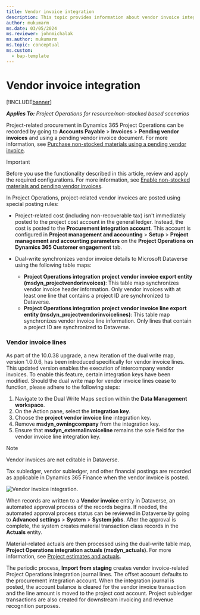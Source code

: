 ```yaml
---
title: Vendor invoice integration
description: This topic provides information about vendor invoice integration in Project Operations.
author: mukumarm
ms.date: 03/05/2024
ms.reviewer: johnmichalak 
ms.author: mukumarm
ms.topic: conceptual
ms.custom: 
  - bap-template
---
```


# Vendor invoice integration

[!INCLUDE[banner](../includes/banner.md)]

_**Applies To:** Project Operations for resource/non-stocked based scenarios_

Project-related procurement in Dynamics 365 Project Operations can be recorded by going to **Accounts Payable** > **Invoices** > **Pending vendor invoices** and using a pending vendor invoice document. For more information, see [Purchase non-stocked materials using a pending vendor invoice](../procurement/pending-vendor-invoices.md).

> [!IMPORTANT]
> Before you use the functionality described in this article, review and apply the required configurations. For more information, see [Enable non-stocked materials and pending vendor invoices](../procurement/configure-materials-nonstocked.md).

In Project Operations, project-related vendor invoices are posted using special posting rules:

- Project-related cost (including non-recoverable tax) isn't immediately posted to the project cost account in the general ledger. Instead, the cost is posted to the **Procurement integration account**. This account is configured in **Project management and accounting** > **Setup** > **Project management and accounting parameters** on the **Project Operations on Dynamics 365 Customer engagement** tab.
- Dual-write synchronizes vendor invoice details to Microsoft Dataverse using the following table maps:

     - **Project Operations integration project vendor invoice export entity (msdyn_projectvendorinvoices)**: This table map synchronizes vendor invoice header information. Only vendor invoices with at least one line that contains a project ID are synchronized to Dataverse.
     - **Project Operations integration project vendor invoice line export entity (msdyn_projectvendorinvoicelines)**: This table map synchronizes vendor invoice line information. Only lines that contain a project ID are synchronized to Dataverse.

### Vendor invoice lines
As part of the 10.0.38 upgrade, a new iteration of the dual write map, version 1.0.0.6, has been introduced specifically for vendor invoice lines. This updated version enables the execution of intercompany vendor invoices. To enable this feature, certain integration keys have been modified. Should the dual write map for vendor invoice lines cease to function, please adhere to the following steps:

1.  Navigate to the Dual Write Maps section within the **Data Management workspace**.
2.  On the Action pane, select the **integration key**.
3.  Choose the **project vendor invoice line** integration key.
4.  Remove **msdyn_owningcompany** from the integration key.
5.  Ensure that **msdyn_externalinvoiceline** remains the sole field for the vendor invoice line integration key.

> [!NOTE]
> Vendor invoices are not editable in Dataverse.

Tax subledger, vendor subledger, and other financial postings are recorded as applicable in Dynamics 365 Finance when the vendor invoice is posted. 

![Vendor invoice integration.](media/DW7VendorInvoice.png)

When records are written to a **Vendor invoice** entity in Dataverse, an automated approval process of the records begins. If needed, the automated approval process status can be reviewed in Dataverse by going to **Advanced settings** > **System** > **System jobs**. After the approval is complete, the system creates material transaction class records in the **Actuals** entity.

Material-related actuals are then processed using the dual-write table map, **Project Operations integration actuals (msdyn_actuals)**. For more information, see [Project estimates and actuals](resource-dual-write-estimates-actuals.md).

The periodic process, **Import from staging** creates vendor invoice-related Project Operations integration journal lines. The offset account defaults to the procurement integration account. When the integration journal is posted, the account balance is cleared for the vendor invoice transaction and the line amount is moved to the project cost account. Project subledger transactions are also created for downstream invoicing and revenue recognition purposes.
